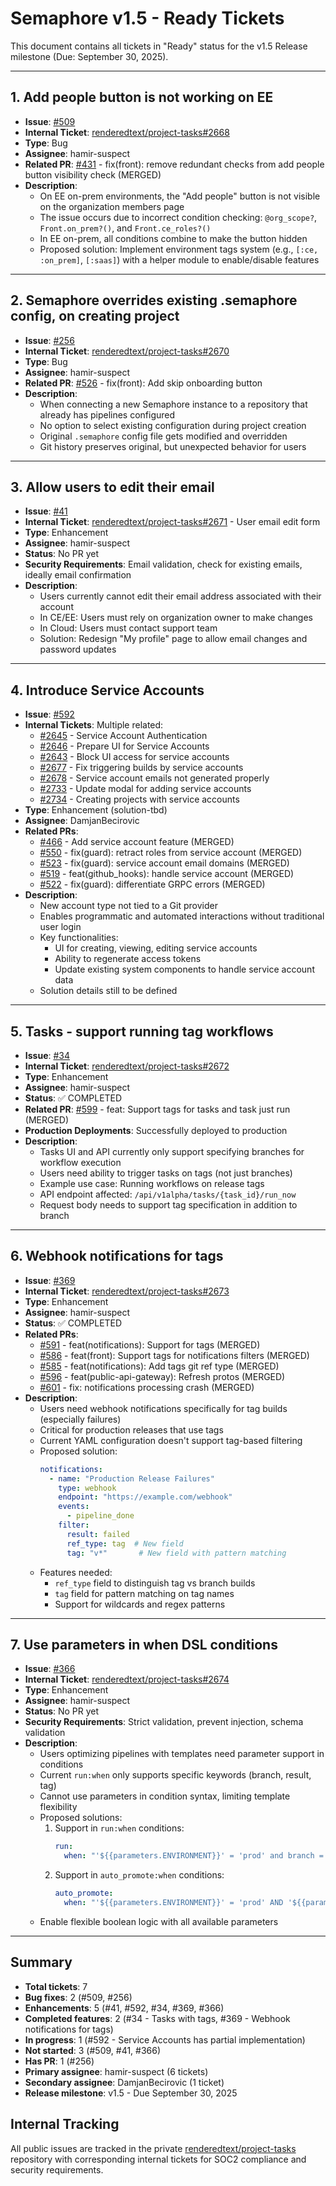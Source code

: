 # Semaphore v1.5 - Ready Tickets

This document contains all tickets in "Ready" status for the v1.5 Release milestone (Due: September 30, 2025).

---

## 1. Add people button is not working on EE
- **Issue**: [#509](https://github.com/semaphoreio/semaphore/issues/509)
- **Internal Ticket**: [renderedtext/project-tasks#2668](https://github.com/renderedtext/project-tasks/issues/2668)
- **Type**: Bug
- **Assignee**: hamir-suspect
- **Related PR**: [#431](https://github.com/semaphoreio/semaphore/pull/431) - fix(front): remove redundant checks from add people button visibility check (MERGED)
- **Description**:
  - On EE on-prem environments, the "Add people" button is not visible on the organization members page
  - The issue occurs due to incorrect condition checking: `@org_scope?`, `Front.on_prem?()`, and `Front.ce_roles?()`
  - In EE on-prem, all conditions combine to make the button hidden
  - Proposed solution: Implement environment tags system (e.g., `[:ce, :on_prem]`, `[:saas]`) with a helper module to enable/disable features

---

## 2. Semaphore overrides existing .semaphore config, on creating project
- **Issue**: [#256](https://github.com/semaphoreio/semaphore/issues/256)
- **Internal Ticket**: [renderedtext/project-tasks#2670](https://github.com/renderedtext/project-tasks/issues/2670)
- **Type**: Bug
- **Assignee**: hamir-suspect
- **Related PR**: [#526](https://github.com/semaphoreio/semaphore/pull/526) - fix(front): Add skip onboarding button
- **Description**:
  - When connecting a new Semaphore instance to a repository that already has pipelines configured
  - No option to select existing configuration during project creation
  - Original `.semaphore` config file gets modified and overridden
  - Git history preserves original, but unexpected behavior for users

---

## 3. Allow users to edit their email
- **Issue**: [#41](https://github.com/semaphoreio/semaphore/issues/41)
- **Internal Ticket**: [renderedtext/project-tasks#2671](https://github.com/renderedtext/project-tasks/issues/2671) - User email edit form
- **Type**: Enhancement
- **Assignee**: hamir-suspect
- **Status**: No PR yet
- **Security Requirements**: Email validation, check for existing emails, ideally email confirmation
- **Description**:
  - Users currently cannot edit their email address associated with their account
  - In CE/EE: Users must rely on organization owner to make changes
  - In Cloud: Users must contact support team
  - Solution: Redesign "My profile" page to allow email changes and password updates

---

## 4. Introduce Service Accounts
- **Issue**: [#592](https://github.com/semaphoreio/semaphore/issues/592)
- **Internal Tickets**: Multiple related:
  - [#2645](https://github.com/renderedtext/project-tasks/issues/2645) - Service Account Authentication
  - [#2646](https://github.com/renderedtext/project-tasks/issues/2646) - Prepare UI for Service Accounts
  - [#2643](https://github.com/renderedtext/project-tasks/issues/2643) - Block UI access for service accounts
  - [#2677](https://github.com/renderedtext/project-tasks/issues/2677) - Fix triggering builds by service accounts
  - [#2678](https://github.com/renderedtext/project-tasks/issues/2678) - Service account emails not generated properly
  - [#2733](https://github.com/renderedtext/project-tasks/issues/2733) - Update modal for adding service accounts
  - [#2734](https://github.com/renderedtext/project-tasks/issues/2734) - Creating projects with service accounts
- **Type**: Enhancement (solution-tbd)
- **Assignee**: DamjanBecirovic
- **Related PRs**:
  - [#466](https://github.com/semaphoreio/semaphore/pull/466) - Add service account feature (MERGED)
  - [#550](https://github.com/semaphoreio/semaphore/pull/550) - fix(guard): retract roles from service account (MERGED)
  - [#523](https://github.com/semaphoreio/semaphore/pull/523) - fix(guard): service account email domains (MERGED)
  - [#519](https://github.com/semaphoreio/semaphore/pull/519) - feat(github_hooks): handle service account (MERGED)
  - [#522](https://github.com/semaphoreio/semaphore/pull/522) - fix(guard): differentiate GRPC errors (MERGED)
- **Description**:
  - New account type not tied to a Git provider
  - Enables programmatic and automated interactions without traditional user login
  - Key functionalities:
    - UI for creating, viewing, editing service accounts
    - Ability to regenerate access tokens
    - Update existing system components to handle service account data
  - Solution details still to be defined

---

## 5. Tasks - support running tag workflows
- **Issue**: [#34](https://github.com/semaphoreio/semaphore/issues/34)
- **Internal Ticket**: [renderedtext/project-tasks#2672](https://github.com/renderedtext/project-tasks/issues/2672)
- **Type**: Enhancement
- **Assignee**: hamir-suspect
- **Status**: ✅ COMPLETED
- **Related PR**: [#599](https://github.com/semaphoreio/semaphore/pull/599) - feat: Support tags for tasks and task just run (MERGED)
- **Production Deployments**: Successfully deployed to production
- **Description**:
  - Tasks UI and API currently only support specifying branches for workflow execution
  - Users need ability to trigger tasks on tags (not just branches)
  - Example use case: Running workflows on release tags
  - API endpoint affected: `/api/v1alpha/tasks/{task_id}/run_now`
  - Request body needs to support tag specification in addition to branch

---

## 6. Webhook notifications for tags
- **Issue**: [#369](https://github.com/semaphoreio/semaphore/issues/369)
- **Internal Ticket**: [renderedtext/project-tasks#2673](https://github.com/renderedtext/project-tasks/issues/2673)
- **Type**: Enhancement
- **Assignee**: hamir-suspect
- **Status**: ✅ COMPLETED
- **Related PRs**:
  - [#591](https://github.com/semaphoreio/semaphore/pull/591) - feat(notifications): Support for tags (MERGED)
  - [#586](https://github.com/semaphoreio/semaphore/pull/586) - feat(front): Support tags for notifications filters (MERGED)
  - [#585](https://github.com/semaphoreio/semaphore/pull/585) - feat(notifications): Add tags git ref type (MERGED)
  - [#596](https://github.com/semaphoreio/semaphore/pull/596) - feat(public-api-gateway): Refresh protos (MERGED)
  - [#601](https://github.com/semaphoreio/semaphore/pull/601) - fix: notifications processing crash (MERGED)
- **Description**:
  - Users need webhook notifications specifically for tag builds (especially failures)
  - Critical for production releases that use tags
  - Current YAML configuration doesn't support tag-based filtering
  - Proposed solution:
    ```yaml
    notifications:
      - name: "Production Release Failures"
        type: webhook
        endpoint: "https://example.com/webhook"
        events:
          - pipeline_done
        filter:
          result: failed
          ref_type: tag  # New field
          tag: "v*"       # New field with pattern matching
    ```
  - Features needed:
    - `ref_type` field to distinguish tag vs branch builds
    - `tag` field for pattern matching on tag names
    - Support for wildcards and regex patterns

---

## 7. Use parameters in when DSL conditions
- **Issue**: [#366](https://github.com/semaphoreio/semaphore/issues/366)
- **Internal Ticket**: [renderedtext/project-tasks#2674](https://github.com/renderedtext/project-tasks/issues/2674)
- **Type**: Enhancement
- **Assignee**: hamir-suspect
- **Status**: No PR yet
- **Security Requirements**: Strict validation, prevent injection, schema validation
- **Description**:
  - Users optimizing pipelines with templates need parameter support in conditions
  - Current `run:when` only supports specific keywords (branch, result, tag)
  - Cannot use parameters in condition syntax, limiting template flexibility
  - Proposed solutions:
    1. Support in `run:when` conditions:
       ```yaml
       run:
         when: "'${{parameters.ENVIRONMENT}}' = 'prod' and branch = 'master'"
       ```
    2. Support in `auto_promote:when` conditions:
       ```yaml
       auto_promote:
         when: "'${{parameters.ENVIRONMENT}}' = 'prod' AND '${{parameters.OS}}' = 'macos'"
       ```
  - Enable flexible boolean logic with all available parameters

---

## Summary
- **Total tickets**: 7
- **Bug fixes**: 2 (#509, #256)
- **Enhancements**: 5 (#41, #592, #34, #369, #366)
- **Completed features**: 2 (#34 - Tasks with tags, #369 - Webhook notifications for tags)
- **In progress**: 1 (#592 - Service Accounts has partial implementation)
- **Not started**: 3 (#509, #41, #366)
- **Has PR**: 1 (#256)
- **Primary assignee**: hamir-suspect (6 tickets)
- **Secondary assignee**: DamjanBecirovic (1 ticket)
- **Release milestone**: v1.5 - Due September 30, 2025

## Internal Tracking
All public issues are tracked in the private [renderedtext/project-tasks](https://github.com/renderedtext/project-tasks) repository with corresponding internal tickets for SOC2 compliance and security requirements.